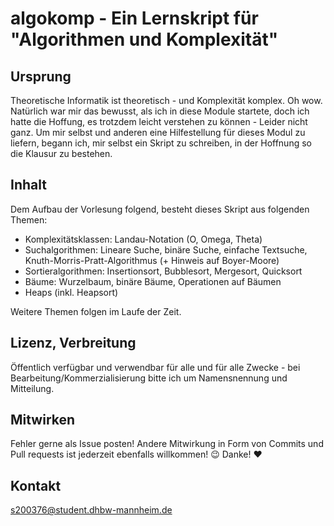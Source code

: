 # algokomp - Ein Lernskript für "Algorithmen und Komplexität"
## Ursprung
Theoretische Informatik ist theoretisch - und Komplexität komplex. Oh wow. 
Natürlich war mir das bewusst, als ich in diese Module startete, doch ich hatte die Hoffung, es trotzdem leicht verstehen zu können - Leider nicht ganz.
Um mir selbst und anderen eine Hilfestellung für dieses Modul zu liefern, begann ich, mir selbst ein Skript zu schreiben, in der Hoffnung so die Klausur zu bestehen.

## Inhalt
Dem Aufbau der Vorlesung folgend, besteht dieses Skript aus folgenden Themen:
- Komplexitätsklassen: Landau-Notation (O, Omega, Theta)
- Suchalgorithmen: Lineare Suche, binäre Suche, einfache Textsuche, Knuth-Morris-Pratt-Algorithmus (+ Hinweis auf Boyer-Moore)
- Sortieralgorithmen: Insertionsort, Bubblesort, Mergesort, Quicksort
- Bäume: Wurzelbaum, binäre Bäume, Operationen auf Bäumen
- Heaps (inkl. Heapsort)

Weitere Themen folgen im Laufe der Zeit.

## Lizenz, Verbreitung
Öffentlich verfügbar und verwendbar für alle und für alle Zwecke - bei Bearbeitung/Kommerzialisierung bitte ich um Namensnennung und Mitteilung.

## Mitwirken
Fehler gerne als Issue posten! Andere Mitwirkung in Form von Commits und Pull requests ist jederzeit ebenfalls willkommen! :wink:
Danke! :heart:

## Kontakt
s200376@student.dhbw-mannheim.de
